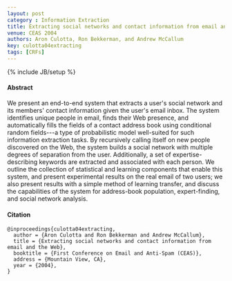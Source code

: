 ```yaml
---
layout: post
category : Information Extraction
title: Extracting social networks and contact information from email and the Web
venue: CEAS 2004
authors: Aron Culotta, Ron Bekkerman, and Andrew McCallum
key: culotta04extracting
tags: [CRFs]
---
```


{% include JB/setup %}


#### Abstract

We present an end-to-end system that extracts a user's social network and its
members' contact information given the user's email inbox. The system
identifies unique people in email, finds their Web presence, and automatically
fills the fields of a contact address book using conditional random fields---a
type of probabilistic model well-suited for such information extraction
tasks. By recursively calling itself on new people discovered on the Web, the
system builds a social network with multiple degrees of separation from the
user. Additionally, a set of expertise-describing keywords are extracted and
associated with each person. We outline the collection of statistical and
learning components that enable this system, and present experimental results
on the real email of two users; we also present results with a simple method
of learning transfer, and discuss the capabilities of the system for
address-book population, expert-finding, and social network analysis.

#### Citation

	@inproceedings{culotta04extracting,
	  author = {Aron Culotta and Ron Bekkerman and Andrew McCallum},
	  title = {Extracting social networks and contact information from email and the Web},
	  booktitle = {First Conference on Email and Anti-Spam (CEAS)},
	  address = {Mountain View, CA},
	  year = {2004},
	}
